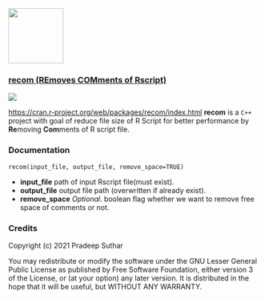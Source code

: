 <img src="https://user-images.githubusercontent.com/49487927/120012365-08311e80-bffd-11eb-813e-4d5412d13c1a.png" height="110">

### [recom (REmoves COMments of Rscript)](https://cran.r-project.org/web/packages/recom/index.html)
[![](https://www.r-pkg.org/badges/version/badger?color=blue)](https://cran.r-project.org/package=recom)

<!-- [![](http://cranlogs.r-pkg.org/badges/grand-total/badger?color=red)](https://cran.r-project.org/package=recom)
[![](http://cranlogs.r-pkg.org/badges/last-month/badger?color=purple)](https://cran.r-project.org/package=recom)
[![](http://cranlogs.r-pkg.org/badges/last-week/badger?color=green)](https://cran.r-project.org/package=recom) -->
https://cran.r-project.org/web/packages/recom/index.html
**recom** is a `C++` project with goal of reduce file size of R Script for better performance by **Re**moving **Com**ments of R script file.

###  Documentation
```
recom(input_file, output_file, remove_space=TRUE)	
```

- **input_file** path of input Rscript file(must exist).
- **output_file**  output file path (overwritten if already exist).
- **remove_space** *Optional*. boolean flag whether we want to remove free space of comments or not.

### Credits

Copyright (c) 2021 Pradeep Suthar

You may redistribute or modify the software under the GNU Lesser General Public License as published by Free Software Foundation, either version 3 of the License, or (at your option) any later version. It is distributed in the hope that it will be useful, but WITHOUT ANY WARRANTY.  
